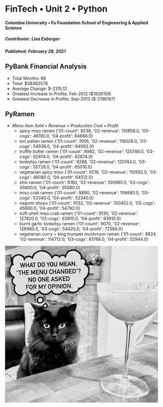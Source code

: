 # FinTech • Unit 2 • Python
#### Columbia University • Fu Foundation School of Engineering & Applied Science
##### Contributor:  Lisa Esberger
##### Published:  February 28, 2021

## PyBank Financial Analysis
* Total Months: 86
* Total: $38382578
* Average Change: $-2315.12
* Greatest Increase in Profits: Feb-2012 ($1926159)
* Greatest Decrease in Profits: Sep-2013 ($-2196167)

## PyRamen
* *Menu Item Sold • Revenue • Production Cost • Profit*
  * spicy miso ramen {'01-count': 9238, '02-revenue': 110856.0, '03-cogs': 46190.0, '04-profit': 64666.0}
  * tori paitan ramen {'01-count': 9156, '02-revenue': 119028.0, '03-cogs': 54936.0, '04-profit': 64092.0}
  * truffle butter ramen {'01-count': 8982, '02-revenue': 125748.0, '03-cogs': 62874.0, '04-profit': 62874.0}
  * tonkotsu ramen {'01-count': 9288, '02-revenue': 120744.0, '03-cogs': 55728.0, '04-profit': 65016.0}
  * vegetarian spicy miso {'01-count': 9216, '02-revenue': 110592.0, '03-cogs': 46080.0, '04-profit': 64512.0}
  * shio ramen {'01-count': 9180, '02-revenue': 100980.0, '03-cogs': 45900.0, '04-profit': 55080.0}
  * miso crab ramen {'01-count': 8890, '02-revenue': 106680.0, '03-cogs': 53340.0, '04-profit': 53340.0}
  * nagomi shoyu {'01-count': 9132, '02-revenue': 100452.0, '03-cogs': 45660.0, '04-profit': 54792.0}
  * soft-shell miso crab ramen {'01-count': 9130, '02-revenue': 127820.0, '03-cogs': 63910.0, '04-profit': 63910.0}
  * burnt garlic tonkotsu ramen {'01-count': 9070, '02-revenue': 126980.0, '03-cogs': 54420.0, '04-profit': 72560.0}
  * vegetarian curry + king trumpet mushroom ramen {'01-count': 8824, '02-revenue': 114712.0, '03-cogs': 61768.0, '04-profit': 52944.0}

![Cat-Mellina](https://github.com/1monalisa1/02-Python/blob/f0aa53b4dc9708db67f491d581ce08df63473d3e/Cat-Mellina%20(1).jpeg)

